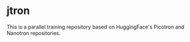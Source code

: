# jtron
This is a parallel training repository based on HuggingFace's Picotron and Nanotron repositories.
